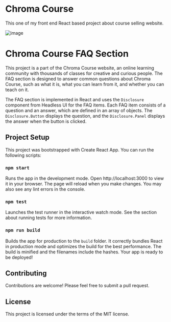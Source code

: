 # Chroma Course

This one of my front end React based project about course selling website.

![image](https://github.com/nomandhoni-cs/chroma-course/assets/92979541/5001887f-ac3d-4e9d-b320-7e55efdd0362)


# Chroma Course FAQ Section

This project is a part of the Chroma Course website, an online learning community with thousands of classes for creative and curious people. The FAQ section is designed to answer common questions about Chroma Course, such as what it is, what you can learn from it, and whether you can teach on it.

The FAQ section is implemented in React and uses the `Disclosure` component from Headless UI for the FAQ items. Each FAQ item consists of a question and an answer, which are defined in an array of objects. The `Disclosure.Button` displays the question, and the `Disclosure.Panel` displays the answer when the button is clicked.

## Project Setup

This project was bootstrapped with Create React App. You can run the following scripts:

### `npm start`

Runs the app in the development mode. Open http://localhost:3000 to view it in your browser. The page will reload when you make changes. You may also see any lint errors in the console.

### `npm test`

Launches the test runner in the interactive watch mode. See the section about running tests for more information.

### `npm run build`

Builds the app for production to the `build` folder. It correctly bundles React in production mode and optimizes the build for the best performance. The build is minified and the filenames include the hashes. Your app is ready to be deployed!

## Contributing

Contributions are welcome! Please feel free to submit a pull request.

## License

This project is licensed under the terms of the MIT license.

